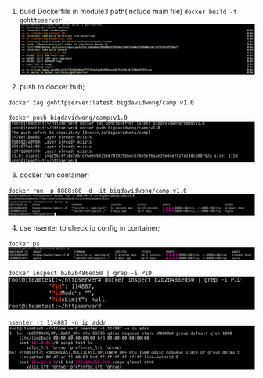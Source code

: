 1. build Dockerfile in module3 path(include main file)
`docker build -t gohttpserver .`
![img.png](img.png)

2. push to docker hub;

`docker tag gohttpserver:latest bigdavidwong/camp:v1.0`

`docker push bigdavidwong/camp:v1.0`
![img_1.png](img_1.png)

3. docker run container;

`docker run -p 8888:80 -d -it bigdavidwong/camp:v1.0`
![img_2.png](img_2.png)

4. use nsenter to check ip config in container;

`docker ps`
![img_3.png](img_3.png)

`docker inspect b2b2b486ed50 | grep -i PID`
![img_4.png](img_4.png)

`nsenter -t 114887 -n ip addr`
![img_5.png](img_5.png)
